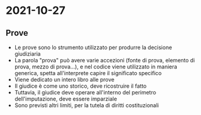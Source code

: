 # 2021-10-27

## Prove

- Le prove sono lo strumento utilizzato per produrre la decisione giudiziaria
- La parola "prova" può avere varie accezioni (fonte di prova, elemento di prova, mezzo di prova...), e nel codice viene utilizzato in maniera generica, spetta all'interprete capire il significato specifico
- Viene dedicato un intero libro alle prove
- Il giudice è come uno storico, deve ricostruire il fatto
- Tuttavia, il giudice deve operare all'interno del perimetro dell'imputazione, deve essere imparziale
- Sono previsti altri limiti, per la tutela di diritti costituzionali
